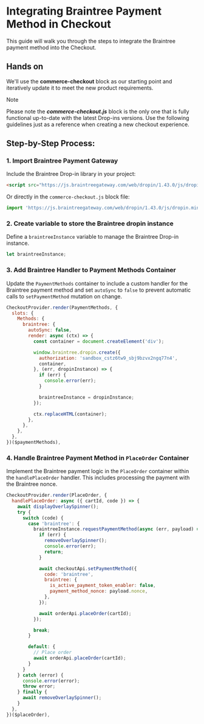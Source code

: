 # Integrating Braintree Payment Method in Checkout

This guide will walk you through the steps to integrate the Braintree payment method into the Checkout.

## Hands on

We'll use the **commerce-checkout** block as our starting point and iteratively update it to meet the new product requirements.

> [!NOTE]
> Please note the _**commerce-checkout.js**_ block is the only one that is fully functional up-to-date with the latest Drop-ins versions.
> Use the following guidelines just as a reference when creating a new checkout experience.

## Step-by-Step Process:

### 1. Import Braintree Payment Gateway

Include the Braintree Drop-in library in your project:

```html
<script src="https://js.braintreegateway.com/web/dropin/1.43.0/js/dropin.min.js"></script>
```

Or directly in the `commerce-checkout.js` block file:
```js
import 'https://js.braintreegateway.com/web/dropin/1.43.0/js/dropin.min.js';
```

### 2. Create variable to store the Braintree dropin instance

Define a `braintreeInstance` variable to manage the Braintree Drop-in instance. 

```js
let braintreeInstance;
```

### 3. Add Braintree Handler to Payment Methods Container

Update the `PaymentMethods` container to include a custom handler for the Braintree payment method and set `autoSync` to `false` to prevent automatic calls to `setPaymentMethod` mutation on change.

```js
CheckoutProvider.render(PaymentMethods, {
  slots: {
    Methods: {
      braintree: {
        autoSync: false,
        render: async (ctx) => {
          const container = document.createElement('div');

          window.braintree.dropin.create({
            authorization: 'sandbox_cstz6tw9_sbj9bzvx2ngq77n4',
            container,
          }, (err, dropinInstance) => {
            if (err) {
              console.error(err);
            }

            braintreeInstance = dropinInstance;
          });

          ctx.replaceHTML(container);
        },
      },
    },
  },
})($paymentMethods),
```

### 4. Handle Braintree Payment Method in `PlaceOrder` Container

Implement the Braintree payment logic in the `PlaceOrder` container within the `handlePlaceOrder` handler. This includes processing the payment with the Braintree nonce.

```js
CheckoutProvider.render(PlaceOrder, {
  handlePlaceOrder: async ({ cartId, code }) => {
    await displayOverlaySpinner();
    try {
      switch (code) {
        case 'braintree': {
          braintreeInstance.requestPaymentMethod(async (err, payload) => {
            if (err) {
              removeOverlaySpinner();
              console.error(err);
              return;
            }

            await checkoutApi.setPaymentMethod({
              code: 'braintree',
              braintree: {
                is_active_payment_token_enabler: false,
                payment_method_nonce: payload.nonce,
              },
            });

            await orderApi.placeOrder(cartId);
          });

          break;
        }

        default: {
          // Place order
          await orderApi.placeOrder(cartId);
        }
      }
    } catch (error) {
      console.error(error);
      throw error;
    } finally {
      await removeOverlaySpinner();
    }
  },
})($placeOrder),
```
